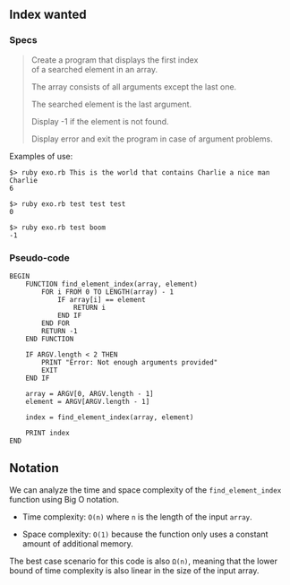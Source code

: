 ## Index wanted

### Specs

> Create a program that displays the first index <br>
> of a searched element in an array.
>
> The array consists of all arguments except the last one.
>
> The searched element is the last argument. 
>
> Display -1 if the element is not found.
>
> Display error and exit the program in case of argument problems.


Examples of use:

```
$> ruby exo.rb This is the world that contains Charlie a nice man Charlie
6
```
```
$> ruby exo.rb test test test
0
```
```
$> ruby exo.rb test boom
-1
```


### Pseudo-code
```
BEGIN
    FUNCTION find_element_index(array, element)
        FOR i FROM 0 TO LENGTH(array) - 1
            IF array[i] == element
                RETURN i
            END IF
        END FOR
        RETURN -1
    END FUNCTION

    IF ARGV.length < 2 THEN
        PRINT "Error: Not enough arguments provided"
        EXIT
    END IF

    array = ARGV[0, ARGV.length - 1]
    element = ARGV[ARGV.length - 1]

    index = find_element_index(array, element)

    PRINT index
END
```

## Notation

We can analyze the time and space complexity of the `find_element_index` function using Big O notation.

- Time complexity: `O(n)` where `n` is the length of the input `array`.

- Space complexity: `O(1)` because the function only uses a constant amount of additional memory.

The best case scenario for this code is also `Ω(n)`, meaning that the lower bound of time complexity is also linear in the size of the input array.
